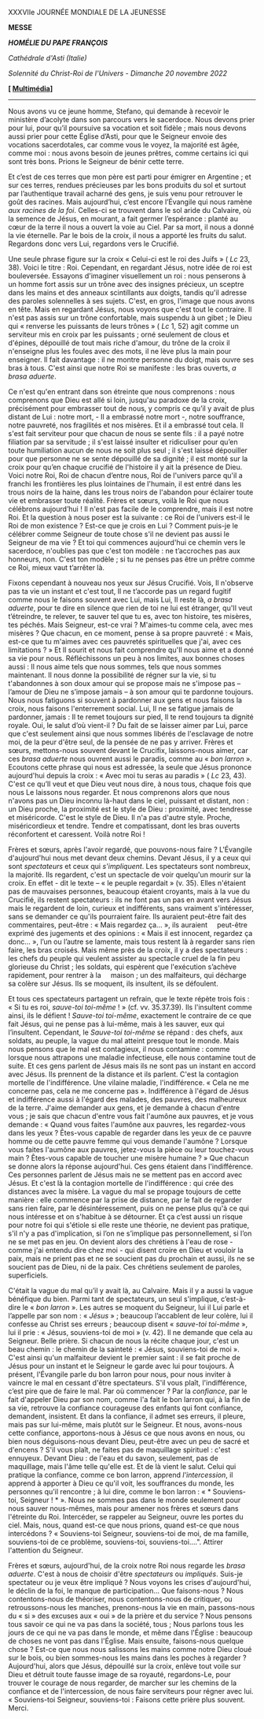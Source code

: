 XXXVIIe JOURNÉE MONDIALE DE LA JEUNESSE

**MESSE**

***HOMÉLIE DU PAPE FRANÇOIS***

*Cathédrale d'Asti (Italie)*

*Solennité du Christ-Roi de l'Univers - Dimanche 20 novembre 2022*

**[ [Multimédia](http://w2.vatican.va/content/francesco/fr/events/event.dir.html/content/vaticanevents/fr/2022/11/20/messa-cristo-redelluniverso.html)]**

_______________________________________

Nous avons vu ce jeune homme, Stefano, qui demande à recevoir le ministère d’acolyte dans son parcours vers le sacerdoce. Nous devons prier pour lui, pour qu’il poursuive sa vocation et soit fidèle ; mais nous devons aussi prier pour cette Église d’Asti, pour que le Seigneur envoie des vocations sacerdotales, car comme vous le voyez, la majorité est âgée, comme moi : nous avons besoin de jeunes prêtres, comme certains ici qui sont très bons. Prions le Seigneur de bénir cette terre.

Et c’est de ces terres que mon père est parti pour émigrer en Argentine ; et sur ces terres, rendues précieuses par les bons produits du sol et surtout par l’authentique travail acharné des gens, je suis venu pour retrouver le goût des racines. Mais aujourd’hui, c’est encore l’Évangile qui nous ramène *aux racines de la foi*. Celles-ci se trouvent dans le sol aride du Calvaire, où la semence de Jésus, en mourant, a fait germer l’espérance : planté au cœur de la terre il nous a ouvert la voie au Ciel. Par sa mort, il nous a donné la vie éternelle. Par le bois de la croix, il nous a apporté les fruits du salut. Regardons donc vers Lui, regardons vers le Crucifié.

Une seule phrase figure sur la croix « Celui-ci est le roi des Juifs » ( *Lc* 23, 38). Voici le titre : Roi. Cependant, en regardant Jésus, notre idée de roi est bouleversée. Essayons d'imaginer visuellement un roi : nous penserons à un homme fort assis sur un trône avec des insignes précieux, un sceptre dans les mains et des anneaux scintillants aux doigts, tandis qu'il adresse des paroles solennelles à ses sujets. C'est, en gros, l'image que nous avons en tête. Mais en regardant Jésus, nous voyons que c'est tout le contraire. Il n'est pas assis sur un trône confortable, mais suspendu à un gibet ; le Dieu qui « renverse les puissants de leurs trônes » ( *Lc* 1, 52) agit comme un serviteur mis en croix par les puissants ; orné seulement de clous et d'épines, dépouillé de tout mais riche d'amour, du trône de la croix il n'enseigne plus les foules avec des mots, il ne lève plus la main pour enseigner. Il fait davantage : il ne montre personne du doigt, mais ouvre ses bras à tous. C'est ainsi que notre Roi se manifeste : les bras ouverts, *a brasa aduerte*.

Ce n'est qu'en entrant dans son étreinte que nous comprenons : nous comprenons que Dieu est allé si loin, jusqu'au paradoxe de la croix, précisément pour embrasser tout de nous, y compris ce qu’il y avait de plus distant de Lui : notre mort, - Il a embrassé notre mort -, notre souffrance, notre pauvreté, nos fragilités et nos misères. Et il a embrassé tout cela. Il s'est fait serviteur pour que chacun de nous se sente fils : il a payé notre filiation par sa servitude ; il s'est laissé insulter et ridiculiser pour qu’en toute humiliation aucun de nous ne soit plus seul ; il s'est laissé dépouiller pour que personne ne se sente dépouillé de sa dignité ; il est monté sur la croix pour qu’en chaque crucifié de l'histoire il y ait la présence de Dieu. Voici notre Roi, Roi de chacun d’entre nous, Roi de l'univers parce qu'il a franchi les frontières les plus lointaines de l'humain, il est entré dans les trous noirs de la haine, dans les trous noirs de l'abandon pour éclairer toute vie et embrasser toute réalité. Frères et sœurs, voilà le Roi que nous célébrons aujourd’hui ! Il n'est pas facile de le comprendre, mais il est notre Roi. Et la question à nous poser est la suivante : ce Roi de l'univers est-il le Roi de mon existence ? Est-ce que je crois en Lui ? Comment puis-je le célébrer comme Seigneur de toute chose s'il ne devient pas aussi le Seigneur de ma vie ? Et toi qui commences aujourd'hui ce chemin vers le sacerdoce, n'oublies pas que c'est ton modèle : ne t’accroches pas aux honneurs, non. C'est ton modèle ; si tu ne penses pas être un prêtre comme ce Roi, mieux vaut t’arrêter là.

Fixons cependant à nouveau nos yeux sur Jésus Crucifié. Vois, Il n'observe pas ta vie un instant et c'est tout, Il ne t’accorde pas un regard fugitif comme nous le faisons souvent avec Lui, mais Lui, Il reste là, *a brasa aduerte*, pour te dire en silence que rien de toi ne lui est étranger, qu'Il veut t’étreindre, te relever, te sauver tel que tu es, avec ton histoire, tes misères, tes péchés. Mais Seigneur, est-ce vrai ? M'aimes-tu comme cela, avec mes misères ? Que chacun, en ce moment, pense à sa propre pauvreté : « Mais, est-ce que tu m'aimes avec ces pauvretés spirituelles que j'ai, avec ces limitations ? » Et Il sourit et nous fait comprendre qu'Il nous aime et a donné sa vie pour nous. Réfléchissons un peu à nos limites, aux bonnes choses aussi : Il nous aime tels que nous sommes, tels que nous sommes maintenant. Il nous donne la possibilité de régner sur la vie, si tu t'abandonnes à son doux amour qui se propose mais ne s'impose pas – l’amour de Dieu ne s’impose jamais – à son amour qui te pardonne toujours. Nous nous fatiguons si souvent à pardonner aux gens et nous faisons la croix, nous faisons l'enterrement social. Lui, Il ne se fatigue jamais de pardonner, jamais : Il te remet toujours sur pied, Il te rend toujours ta dignité royale. Oui, le salut d’où vient-il ? Du fait de se laisser aimer par Lui, parce que c'est seulement ainsi que nous sommes libérés de l'esclavage de notre moi, de la peur d'être seul, de la pensée de ne pas y arriver. Frères et sœurs, mettons-nous souvent devant le Crucifix, laissons-nous aimer, car ces *brasa aduerte* nous ouvrent aussi le paradis, comme au « *bon larron* ». Ecoutons cette phrase qui nous est adressée, la seule que Jésus prononce aujourd'hui depuis la croix : « Avec moi tu seras au paradis » ( *Lc* 23, 43). C'est ce qu’Il veut et que Dieu veut nous dire, à nous tous, chaque fois que nous Le laissons nous regarder. Et nous comprenons alors que nous n'avons pas un Dieu inconnu là-haut dans le ciel, puissant et distant, non : un Dieu proche, la proximité est le style de Dieu : proximité, avec tendresse et miséricorde. C'est le style de Dieu. Il n'a pas d'autre style. Proche, miséricordieux et tendre. Tendre et compatissant, dont les bras ouverts réconfortent et caressent. Voilà notre Roi !

Frères et sœurs, après l'avoir regardé, que pouvons-nous faire ? L'Évangile d'aujourd'hui nous met devant deux chemins. Devant Jésus, il y a ceux qui sont *spectateurs* et ceux qui *s'impliquent*. Les spectateurs sont nombreux, la majorité. Ils regardent, c'est un spectacle de voir quelqu'un mourir sur la croix. En effet - dit le texte – « le peuple regardait » (v. 35). Elles n'étaient pas de mauvaises personnes, beaucoup étaient croyants, mais à la vue du Crucifié, ils restent spectateurs : ils ne font pas un pas en avant vers Jésus mais le regardent de loin, curieux et indifférents, sans vraiment s'intéresser, sans se demander ce qu'ils pourraient faire. Ils auraient peut-être fait des commentaires, peut-être : « Mais regardez ça... », ils auraient     peut-être exprimé des jugements et des opinions : « Mais il est innocent, regardez ça donc... », l’un ou l’autre se lamente, mais tous restent là à regarder sans rien faire, les bras croisés. Mais même près de la croix, il y a des spectateurs : les chefs du peuple qui veulent assister au spectacle cruel de la fin peu glorieuse du Christ ; les soldats, qui espèrent que l'exécution s’achève rapidement, pour rentrer à la     maison ; un des malfaiteurs, qui décharge sa colère sur Jésus. Ils se moquent, ils insultent, ils se défoulent.

Et tous ces spectateurs partagent un refrain, que le texte répète trois fois : « Si tu es roi, *sauve-toi toi-même* ! » (cf. vv. 35.37.39). Ils l'insultent comme ainsi, ils le défient ! *Sauve-toi toi-même*, exactement le contraire de ce que fait Jésus, qui ne pense pas à lui-même, mais à les sauver, eux qui l’insultent. Cependant, le *Sauve-toi toi-même* se répand : des chefs, aux soldats, au peuple, la vague du mal atteint presque tout le monde. Mais nous pensons que le mal est contagieux, il nous contamine : comme lorsque nous attrapons une maladie infectieuse, elle nous contamine tout de suite. Et ces gens parlent de Jésus mais ils ne sont pas un instant en accord avec Jésus. Ils prennent de la distance et ils parlent. C'est la contagion mortelle de l'indifférence. Une vilaine maladie, l'indifférence. « Cela ne me concerne pas, cela ne me concerne pas ». Indifférence à l'égard de Jésus et indifférence aussi à l'égard des malades, des pauvres, des malheureux de la terre. J'aime demander aux gens, et je demande à chacun d'entre vous ; je sais que chacun d'entre vous fait l'aumône aux pauvres, et je vous demande : « Quand vous faites l'aumône aux pauvres, les regardez-vous dans les yeux ? Êtes-vous capable de regarder dans les yeux de ce pauvre homme ou de cette pauvre femme qui vous demande l'aumône ? Lorsque vous faites l'aumône aux pauvres, jetez-vous la pièce ou leur touchez-vous main ? Êtes-vous capable de toucher une misère humaine ? » Que chacun se donne alors la réponse aujourd'hui. Ces gens étaient dans l'indifférence. Ces personnes parlent de Jésus mais ne se mettent pas en accord avec Jésus. Et c'est là la contagion mortelle de l'indifférence : qui crée des distances avec la misère. La vague du mal se propage toujours de cette manière : elle commence par la prise de distance, par le fait de regarder sans rien faire, par le désintéressement, puis on ne pense plus qu'à ce qui nous intéresse et on s'habitue à se détourner. Et ça c’est aussi un risque pour notre foi qui s'étiole si elle reste une théorie, ne devient pas pratique, s'il n'y a pas d'implication, si l’on ne s’implique pas personnellement, si l’on ne se met pas en jeu. On devient alors des chrétiens à l'eau de rose - comme j'ai entendu dire chez moi - qui disent croire en Dieu et vouloir la paix, mais ne prient pas et ne se soucient pas du prochain et aussi, ils ne se soucient pas de Dieu, ni de la paix. Ces chrétiens seulement de paroles, superficiels.

C'était la vague du mal qu’il y avait là, au Calvaire. Mais il y a aussi la vague bénéfique du bien. Parmi tant de spectateurs, un seul s'implique, c’est-à-dire le « *bon larron* ». Les autres se moquent du Seigneur, lui il Lui parle et l’appelle par son nom : « *Jésus* » ; beaucoup l’accablent de leur colère, lui il confesse au Christ ses erreurs ; beaucoup disent « *sauve-toi toi-même* », lui il prie : « Jésus, souviens-toi de moi » (v. 42). Il ne demande que cela au Seigneur. Belle prière. Si chacun de nous la récite chaque jour, c'est un beau chemin : le chemin de la sainteté : « Jésus, souviens-toi de moi ». C'est ainsi qu'un malfaiteur devient le premier saint : il se fait proche de Jésus pour un instant et le Seigneur le garde avec lui pour toujours. À présent, l'Évangile parle du bon larron pour nous, pour nous inviter à vaincre le mal en cessant d'être spectateurs. S'il vous plaît, l'indifférence, c’est pire que de faire le mal. Par où commencer ? Par la *confiance*, par le fait d'appeler Dieu par son nom, comme l'a fait le bon larron qui, à la fin de sa vie, retrouve la confiance courageuse des enfants qui font confiance, demandent, insistent. Et dans la confiance, il admet ses erreurs, il pleure, mais pas sur lui-même, mais plutôt sur le Seigneur. Et nous, avons-nous cette confiance, apportons-nous à Jésus ce que nous avons en nous, ou bien nous déguisons-nous devant Dieu, peut-être avec un peu de sacré et d'encens ? S'il vous plaît, ne faites pas de maquillage spirituel : c'est ennuyeux. Devant Dieu : de l'eau et du savon, seulement, pas de maquillage, mais l'âme telle qu'elle est. Et de là vient le salut. Celui qui pratique la confiance, comme ce bon larron, apprend *l'intercession*, il apprend à apporter à Dieu ce qu'il voit, les souffrances du monde, les personnes qu'il rencontre ; à lui dire, comme le bon larron : « * Souviens-toi, Seigneur ! * ». Nous ne sommes pas dans le monde seulement pour nous sauver nous-mêmes, mais pour amener nos frères et sœurs dans l'étreinte du Roi. Intercéder, se rappeler au Seigneur, ouvre les portes du ciel. Mais, nous, quand est-ce que nous prions, quand est-ce que nous intercédons ? « Souviens-toi Seigneur, souviens-toi de moi, de ma famille, souviens-toi de ce problème, souviens-toi, souviens-toi....". Attirer l'attention du Seigneur.

Frères et sœurs, aujourd'hui, de la croix notre Roi nous regarde les *brasa aduerte*. C'est à nous de choisir d'être *spectateurs* ou *impliqués*. Suis-je spectateur ou je veux être impliqué ? Nous voyons les crises d'aujourd'hui, le déclin de la foi, le manque de participation... Que faisons-nous ? Nous contentons-nous de théoriser, nous contentons-nous de critiquer, ou retroussons-nous les manches, prenons-nous la vie en main, passons-nous du « si » des excuses aux « oui » de la prière et du service ? Nous pensons tous savoir ce qui ne va pas dans la société, tous ; Nous parlons tous les jours de ce qui ne va pas dans le monde, et même dans l'Église : beaucoup de choses ne vont pas dans l'Église. Mais ensuite, faisons-nous quelque chose ? Est-ce que nous nous salissons les mains comme notre Dieu cloué sur le bois, ou bien sommes-nous les mains dans les poches à regarder ? Aujourd'hui, alors que Jésus, dépouillé sur la croix, enlève tout voile sur Dieu et détruit toute fausse image de sa royauté, regardons-Le, pour trouver le courage de nous regarder, de marcher sur les chemins de la confiance et de l'intercession, de nous faire serviteurs pour régner avec lui. « Souviens-toi Seigneur, souviens-toi : Faisons cette prière plus souvent. Merci.